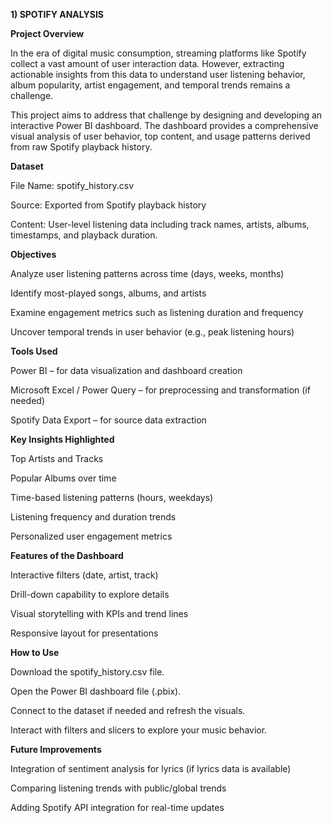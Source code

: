  **1) SPOTIFY ANALYSIS**

 **Project Overview**
 
In the era of digital music consumption, streaming platforms like Spotify collect a vast amount of user interaction data. However, extracting actionable insights from this data to understand user listening behavior, album popularity, artist engagement, and temporal trends remains a challenge.

This project aims to address that challenge by designing and developing an interactive Power BI dashboard. The dashboard provides a comprehensive visual analysis of user behavior, top content, and usage patterns derived from raw Spotify playback history.

**Dataset**

File Name: spotify_history.csv

Source: Exported from Spotify playback history

Content: User-level listening data including track names, artists, albums, timestamps, and playback duration.

**Objectives**

Analyze user listening patterns across time (days, weeks, months)

Identify most-played songs, albums, and artists

Examine engagement metrics such as listening duration and frequency

Uncover temporal trends in user behavior (e.g., peak listening hours)

**Tools Used**

Power BI – for data visualization and dashboard creation

Microsoft Excel / Power Query – for preprocessing and transformation (if needed)

Spotify Data Export – for source data extraction

**Key Insights Highlighted**

Top Artists and Tracks

Popular Albums over time

Time-based listening patterns (hours, weekdays)

Listening frequency and duration trends

Personalized user engagement metrics

**Features of the Dashboard**

Interactive filters (date, artist, track)

Drill-down capability to explore details

Visual storytelling with KPIs and trend lines

Responsive layout for presentations


**How to Use**

Download the spotify_history.csv file.

Open the Power BI dashboard file (.pbix).

Connect to the dataset if needed and refresh the visuals.

Interact with filters and slicers to explore your music behavior.

 **Future Improvements**

Integration of sentiment analysis for lyrics (if lyrics data is available)

Comparing listening trends with public/global trends

Adding Spotify API integration for real-time updates

